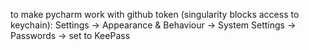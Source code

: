 to make pycharm work with github token (singularity blocks access to keychain):
Settings -> Appearance & Behaviour -> System Settings -> Passwords -> set to KeePass
